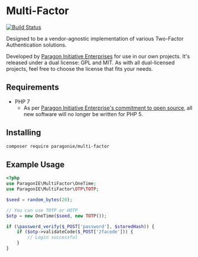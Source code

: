 # Multi-Factor

[![Build Status](https://travis-ci.org/paragonie/multi_factor.svg?branch=master)](https://travis-ci.org/paragonie/multi_factor)

Designed to be a vendor-agnostic implementation of various Two-Factor 
Authentication solutions.

Developed by [Paragon Initiative Enterprises](https://paragonie.com) for use
in our own projects. It's released under a dual license: GPL and MIT. As with
all dual-licensed projects, feel free to choose the license that fits your
needs.

## Requirements

* PHP 7
  * As per [Paragon Initiative Enterprise's commitment to open source](https://paragonie.com/blog/2016/04/go-php-7-our-commitment-maintaining-our-open-source-projects),
    all new software will no longer be written for PHP 5.

## Installing

```sh
composer require paragonie/multi-factor
```

## Example Usage

```php
<?php
use ParagonIE\MultiFactor\OneTime;
use ParagonIE\MultiFactor\OTP\TOTP;

$seed = random_bytes(20);

// You can use TOTP or HOTP
$otp = new OneTime($seed, new TOTP());

if (\password_verify($_POST['password'], $storedHash)) {
    if ($otp->validateCode($_POST['2facode'])) {
        // Login successful    
    }
}
```
